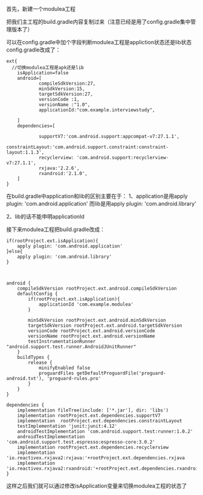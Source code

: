 首先，新建一个modulea工程

把我们主工程的build.gradle内容复制过来（注意已经是用了config.gradle集中管理版本了）

可以在config.gradle中加个字段判断modulea工程是appliction状态还是lib状态
config.gradle改成了：
```
ext{
  //切换modulea工程是apk还是lib
    isApplication=false
    android=[
            compileSdkVersion:27,
            minSdkVersion:15,
            targetSdkVersion:27,
            versionCode :1,
            versionName :"1.0",
            applicationId:"com.example.interviewstudy",

    ]
    dependencies=[

            supportV7:'com.android.support:appcompat-v7:27.1.1',
            constraintLayout:'com.android.support.constraint:constraint-layout:1.1.3',
            recyclerview: 'com.android.support:recyclerview-v7:27.1.1',
            rxjava:'2.2.6',
            rxandroid:'2.1.0',
    ]
}
```

在build.gradle中application和lib的区别主要在于：
1、application是用apply plugin: 'com.android.application'
而lib是用apply plugin: 'com.android.library'

2、lib的话不能申明applicationId

接下来modulea工程把build.gradle改成：
```
if(rootProject.ext.isApplication){
    apply plugin: 'com.android.application'
}else{
    apply plugin: 'com.android.library'
}



android {
    compileSdkVersion rootProject.ext.android.compileSdkVersion
    defaultConfig {
        if(rootProject.ext.isApplication){
            applicationId 'com.example.modulea'
        }

        minSdkVersion rootProject.ext.android.minSdkVersion
        targetSdkVersion rootProject.ext.android.targetSdkVersion
        versionCode rootProject.ext.android.versionCode
        versionName rootProject.ext.android.versionName
        testInstrumentationRunner "android.support.test.runner.AndroidJUnitRunner"
    }
    buildTypes {
        release {
            minifyEnabled false
            proguardFiles getDefaultProguardFile('proguard-android.txt'), 'proguard-rules.pro'
        }
    }
}

dependencies {
    implementation fileTree(include: ['*.jar'], dir: 'libs')
    implementation rootProject.ext.dependencies.supportV7
    implementation  rootProject.ext.dependencies.constraintLayout
    testImplementation 'junit:junit:4.12'
    androidTestImplementation 'com.android.support.test:runner:1.0.2'
    androidTestImplementation 'com.android.support.test.espresso:espresso-core:3.0.2'
    implementation rootProject.ext.dependencies.recyclerview
    implementation 'io.reactivex.rxjava2:rxjava:'+rootProject.ext.dependencies.rxjava
    implementation 'io.reactivex.rxjava2:rxandroid:'+rootProject.ext.dependencies.rxandroid
}

```

这样之后我们就可以通过修改isApplication变量来切换modulea工程的状态了